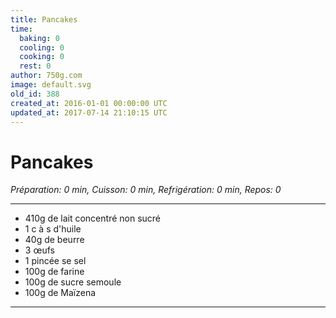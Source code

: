 ```yaml
---
title: Pancakes
time:
  baking: 0
  cooling: 0
  cooking: 0
  rest: 0
author: 750g.com
image: default.svg
old_id: 388
created_at: 2016-01-01 00:00:00 UTC
updated_at: 2017-07-14 21:10:15 UTC
---
```


# Pancakes

_Préparation: 0 min, Cuisson: 0 min, Refrigération: 0 min, Repos: 0_

---

- 410g de lait concentré non sucré
- 1 c à s d'huile
- 40g de beurre
- 3 œufs
- 1 pincée se sel
- 100g de farine
- 100g de sucre semoule
- 100g de Maïzena

---
